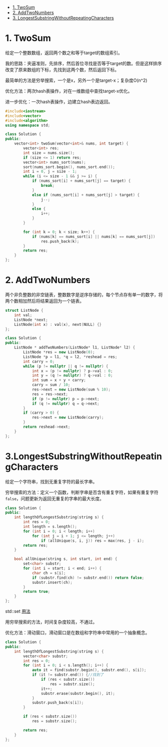 <!-- GFM-TOC -->
* [1. TwoSum](#1-TwoSum)
* [2. AddTwoNumbers](#2-AddTwoNumbers)
* [3. LongestSubstringWithoutRepeatingCharacters](#3-LongestSubstringWithoutRepeatingCharacters)

<!-- GFM-TOC -->

# 1. TwoSum

给定一个整数数组，返回两个数之和等于target的数组索引。

我的思路：夹逼准则，先排序，然后首位寻找是否等于target的数。但是这样排序改变了原来数组的下标，先找到这两个数，然后返回下标。

最简单的方法是穷举搜索，一个是x，另外一个是target-x；复杂度O(n^2)

优化方法：两次hash表操作，对在一维数组中查找target-x优化。

进一步优化：一次hash表操作，边建立hash表边返回。

```C++
#include<iostream>
#include<vector>
#include<algorithm>
using namespace std;

class Solution {
public:
	vector<int> twoSum(vector<int>& nums, int target) {
		vector<int> res;
		int size = nums.size();
		if (size <= 1) return res;
		vector<int> nums_sort(nums);
		sort(nums_sort.begin(), nums_sort.end());
		int i = 0, j = size - 1;
		while (i <= size - 1 && j >= i) {
			if (nums_sort[i] + nums_sort[j] == target) {
				break;
			}
			else if (nums_sort[i] + nums_sort[j] > target) {
				j--;
			}
			else {
				i++;
			}
		}

		for (int k = 0; k < size; k++) {
			if (nums[k] == nums_sort[i] || nums[k] == nums_sort[j])
				res.push_back(k);
		}		
		return res;
	}
};
```

# 2. AddTwoNumbers
两个非负整数的非空链表，整数数字是逆序存储的，每个节点存有单一的数字，将两个数相加然后将结果返回为一个链表。

```C++
struct ListNode {
	int val;
	ListNode *next;
	ListNode(int x) : val(x), next(NULL) {}
};

class Solution {
public:
	ListNode * addTwoNumbers(ListNode* l1, ListNode* l2) {
		ListNode *res = new ListNode(0);
		ListNode *p = l1, *q = l2, *reshead = res;
		int carry = 0;
		while (p != nullptr || q != nullptr) {
			int x = (p != nullptr) ? p->val : 0;
			int y = (q != nullptr) ? q->val : 0;
			int sum = x + y + carry;
			carry = sum / 10;
			res->next = new ListNode(sum % 10);
			res = res->next;
			if (p != nullptr) p = p->next;
			if (q != nullptr) q = q->next;
		}
		if (carry > 0) {
			res->next = new ListNode(carry);
		}
		return reshead->next;
	}
};
```

# 3.LongestSubstringWithoutRepeatingCharacters
给定一个字符串，找到无重复字符的最长字串。

穷举搜索的方法：定义一个函数，判断字串是否含有重复字符，如果有重复字符`false`，问题更新为返回无重复的字串的最大长度。

```C++
class Solution {
public:
	int lengthOfLongestSubstring(string s) {
		int res = 0;
		int length = s.length();
		for (int i = 0; i < length; i++)
			for (int j = i + 1; j <= length; j++)
				if (allUnique(s, i, j)) res = max(res, j - i);
		return res;
	}

	bool allUnique(string s, int start, int end) {
		set<char> substr;
		for (int i = start; i < end; i++) {
			char ch = s[i];
			if (substr.find(ch) != substr.end()) return false;
			substr.insert(ch);
		}
        return true;
	}
};
```
std::set [用法](https://www.cnblogs.com/zyxStar/p/4542835.html)

用穷举搜索的方法，时间复杂度较高，不通过。

优化方法：滑动窗口，滑动窗口是在数组和字符串中常用的一个抽象概念。

```C++
class Solution {
public:
	int lengthOfLongestSubstring(string s) {
		vector<char> substr;
		int res = 0;
		for (int i = 0; i < s.length(); i++) {
			auto it = find(substr.begin(), substr.end(), s[i]);
			if (it != substr.end()) {//找到了
				if (res < substr.size())
					res = substr.size();
				it++;
				substr.erase(substr.begin(), it);
			}
			substr.push_back(s[i]);
		}

		if (res < substr.size())
			res = substr.size();

		return res;
	}
};
```